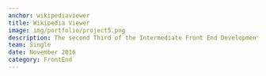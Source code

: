 ```yaml
---
anchor: wikipediaviewer
title: Wikipedia Viewer
image: img/portfolio/project5.png
description: The second Third of the Intermediate Front End Development Project's section, The live demo and source code can be found <a href="http://codepen.io/davidsanchez96/pen/qqVvdO">here</a>. You can make a random search or search by input. Using Bootstrap framework, jQuery & APIs.
team: Single
date: November 2016
category: FrontEnd
---
```

